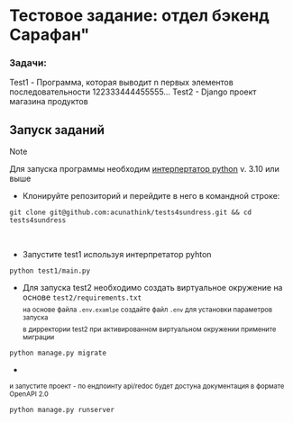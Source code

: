 # Тестовое задание: отдел бэкенд Сарафан"

### Задачи:
Test1 - Программа, которая выводит n первых элементов последовательности 122333444455555…
Test2 - Django проект магазина продуктов

## Запуск заданий
> [!NOTE]
> Для запуска программы необходим [интерпертатор python](https://www.python.org/downloads/) v. 3.10 или выше
 - Клонируйте репозиторий и перейдите в него в командной строке:
 ```
 git clone git@github.com:acunathink/tests4sundress.git && cd tests4sundress
 ```
 <br>

 - Запустите test1 используя интерпретатор pyhton 
```
python test1/main.py
```

 - Для запуска test2 необходимо создать виртуальное окружение на основе `test2/requirements.txt`
<br>  <sub>на основе файла `.env.examlpe` создайте файл `.env` для установки параметров запуска</sub>
<br>  <sub>в дирректории test2 при активированном виртуальном окружении примените миграции</sub>
```
python manage.py migrate
```
- 
<sub>и запустите проект - по ендпоинту api/redoc будет достуна документация в формате OpenAPI 2.0</sub>
```
python manage.py runserver
```
